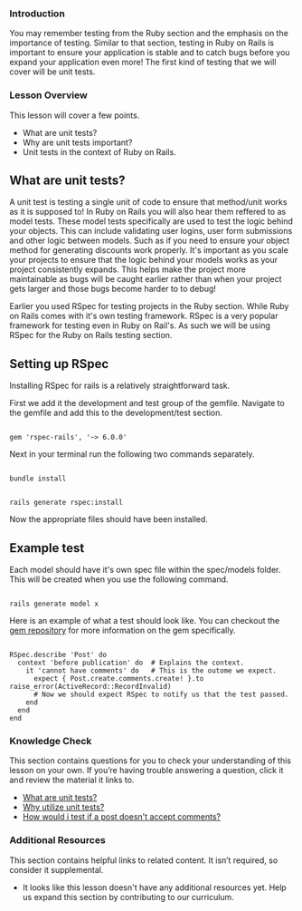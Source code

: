 ### Introduction

You may remember testing from the Ruby section and the emphasis on the importance of testing. Similar to that section, testing in Ruby on Rails is important to ensure your application is stable and to catch bugs before you expand your application even more! The first kind of testing that we will cover will be unit tests.

### Lesson Overview

This lesson will cover a few points.

*   What are unit tests?
*   Why are unit tests important?
*   Unit tests in the context of Ruby on Rails.

## What are unit tests?

A unit test is testing a single unit of code to ensure that method/unit works as it is supposed to! In Ruby on Rails you will also hear them reffered to as model tests. These model tests specifically are used to test the logic behind your objects. This can include validating user logins, user form submissions and other logic between models. Such as if you need to ensure your object method for generating discounts work properly. It's important as you scale your projects to ensure that the logic behind your models works as your project consistently expands. This helps make the project more maintainable as bugs will be caught earlier rather than when your project gets larger and those bugs become harder to to debug!

Earlier you used RSpec for testing projects in the Ruby section. While Ruby on Rails comes with it's own testing framework. RSpec is a very popular framework for testing even in Ruby on Rail's. As such we will be using RSpec for the Ruby on Rails testing section. 

## Setting up RSpec

Installing RSpec for rails is a relatively straightforward task.

First we add it the development and test group of the gemfile. Navigate to the gemfile and add this to the development/test section.

~~~

gem 'rspec-rails', '~> 6.0.0'

~~~

Next in your terminal run the following two commands separately.

~~~

bundle install

~~~

~~~

rails generate rspec:install

~~~

Now the appropriate files should have been installed.

## Example test

Each model should have it's own spec file within the spec/models folder. This will be created when you use the following command.

~~~

rails generate model x

~~~

Here is an example of what a test should look like. You can checkout the [gem repository](https://github.com/rspec/rspec-rails/tree/6-0-maintenance) for more information on the gem specifically. 

~~~

RSpec.describe 'Post' do           
  context 'before publication' do  # Explains the context.
    it 'cannot have comments' do   # This is the outome we expect.
      expect { Post.create.comments.create! }.to raise_error(ActiveRecord::RecordInvalid)  
      # Now we should expect RSpec to notify us that the test passed.
    end
  end
end

~~~

### Knowledge Check

This section contains questions for you to check your understanding of this lesson on your own. If you’re having trouble answering a question, click it and review the material it links to.

*   <a class="knowledge-check-link" href="#what-are-unit-tests">What are unit tests?</a>
*   <a class="knowledge-check-link" href="#what-are-unit-tests">Why utilize unit tests?</a>
*   <a class="knowledge-check-link" href="#example-test">How would i test if a post doesn't accept comments?</a>

### Additional Resources

This section contains helpful links to related content. It isn’t required, so consider it supplemental.

*   It looks like this lesson doesn't have any additional resources yet. Help us expand this section by contributing to our curriculum.